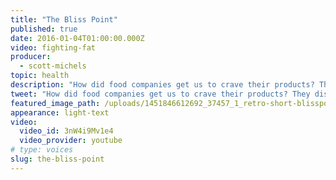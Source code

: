 ```yaml
---
title: "The Bliss Point"
published: true
date: 2016-01-04T01:00:00.000Z
video: fighting-fat
producer:
  - scott-michels
topic: health
description: "How did food companies get us to crave their products? They discovered the *bliss point.*"
tweet: "How did food companies get us to crave their products? They discovered the *bliss point.*"
featured_image_path: /uploads/1451846612692_37457_1_retro-short-blisspoint.jpg
appearance: light-text
video:
  video_id: 3nW4i9Mv1e4
  video_provider: youtube
# type: voices
slug: the-bliss-point
---
```

